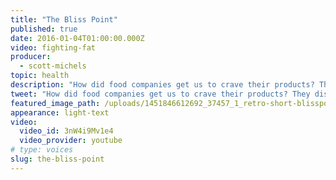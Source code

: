 ```yaml
---
title: "The Bliss Point"
published: true
date: 2016-01-04T01:00:00.000Z
video: fighting-fat
producer:
  - scott-michels
topic: health
description: "How did food companies get us to crave their products? They discovered the *bliss point.*"
tweet: "How did food companies get us to crave their products? They discovered the *bliss point.*"
featured_image_path: /uploads/1451846612692_37457_1_retro-short-blisspoint.jpg
appearance: light-text
video:
  video_id: 3nW4i9Mv1e4
  video_provider: youtube
# type: voices
slug: the-bliss-point
---
```

